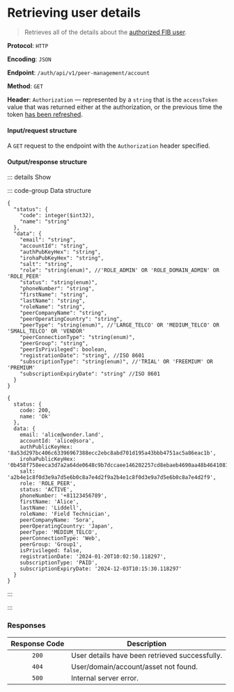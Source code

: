 # Retrieving user details

> Retrieves all of the details about the [authorized FIB user](../auth-controller/authorizing-a-user-in-the-system.md).

**Protocol**: `HTTP`

**Encoding**: `JSON`

**Endpoint**: `/auth/api/v1/peer-management/account`

**Method**: `GET`

**Header**: `Authorization` — represented by a `string` that is the `accessToken` value that was returned either at the authorization, or the previous time the token [has been refreshed](../auth-controller/refreshing-authentication-tokens.md).

#### Input/request structure

A `GET` request to the endpoint with the `Authorization` header specified.

#### Output/response structure

::: details Show

::: code-group Data structure

```json5 [Structure]
{
  "status": {
    "code": integer($int32),
    "name": "string"
  },
  "data": {
    "email": "string",
    "accountId": "string",
    "authPubKeyHex": "string",
    "irohaPubKeyHex": "string",
    "salt": "string",
    "role": "string(enum)", //'ROLE_ADMIN' OR 'ROLE_DOMAIN_ADMIN' OR 'ROLE_PEER'
    "status": "string(enum)",
    "phoneNumber": "string",
    "firstName": "string",
    "lastName": "string",
    "roleName": "string",
    "peerCompanyName": "string",
    "peerOperatingCountry": "string",
    "peerType": "string(enum)", //'LARGE_TELCO' OR 'MEDIUM_TELCO' OR 'SMALL_TELCO' OR 'VENDOR'
    "peerConnectionType": "string(enum)",
    "peerGroup": "string",
    "peerIsPrivileged": boolean,
    "registrationDate": "string", //ISO 8601
    "subscriptionType": "string(enum)", //'TRIAL' OR 'FREEMIUM' OR 'PREMIUM'
    "subscriptionExpiryDate": "string" //ISO 8601
  }
}
```

```json5 [Example]
{
  status: {
    code: 200,
    name: 'Ok'
  },
  data: {
    email: 'alice@wonder.land',
    accountId: 'alice@sora',
    authPublicKeyHex: '8a53d297bc406c63396967388ecc2ebc8abd701d195a43bbb4751ac5a86eac1b',
    irohaPublicKeyHex: '0b458f758eeca3d7a2a64de0648c9b7dccaee146202257cd8ebaeb4690aa48b464108111d8cf0e7f3b0ace1b51dcda89e76d372233514f324e00d64c6b899c0e',
    salt: 'a2b4e1c8f0d3e9a7d5e6b0c8a7e4d2f9a2b4e1c8f0d3e9a7d5e6b0c8a7e4d2f9',
    role: 'ROLE_PEER',
    status: 'ACTIVE',
    phoneNumber: '+81123456789',
    firstName: 'Alice',
    lastName: 'Liddell',
    roleName: 'Field Technician',
    peerCompanyName: 'Sora',
    peerOperatingCountry: 'Japan',
    peerType: 'MEDIUM_TELCO',
    peerConnectionType: 'Web',
    peerGroup: 'Group1',
    isPrivileged: false,
    registrationDate: '2024-01-20T10:02:50.118297',
    subscriptionType: 'PAID',
    subscriptionExpiryDate: '2024-12-03T10:15:30.118297'
  }
}
```

:::

:::

### Responses

| Response Code | Description                                    |
| :-----------: | ---------------------------------------------- |
|     `200`     | User details have been retrieved successfully. |
|     `404`     | User/domain/account/asset not found.           |
|     `500`     | Internal server error.                         |
